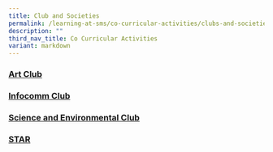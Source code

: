 ```yaml
---
title: Club and Societies
permalink: /learning-at-sms/co-curricular-activities/clubs-and-societies/
description: ""
third_nav_title: Co Curricular Activities
variant: markdown
---
```

### [Art Club](/learning-at-sms/co-curricular-activities/art-club/)

### [Infocomm Club](/learning-at-sms/co-curricular-activities/infocomm-club/)

### [Science and Environmental Club](/learning-at-sms/co-curricular-activities/science-and-environmental-club/)

### [STAR](/learning-at-sms/co-curricular-activities/star/)